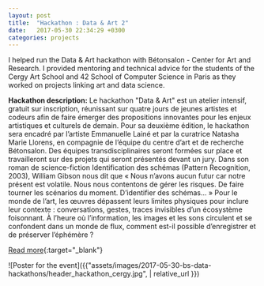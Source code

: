 ```yaml
---
layout: post
title:  "Hackathon : Data & Art 2"
date:   2017-05-30 22:34:29 +0300
categories: projects
---
```

I helped run the Data & Art hackathon with Bétonsalon - Center for Art and Research. I provided mentoring and technical advice for the students of the Cergy Art School and 42 School of Computer Science in Paris as they worked on projects linking art and data science.

**Hackathon description:**
Le hackathon "Data & Art" est un atelier intensif, gratuit sur inscription, réunissant sur quatre jours de jeunes artistes et codeurs afin de faire émerger des propositions innovantes pour les enjeux artistiques et culturels de demain. Pour sa deuxième édition, le hackathon sera encadré par l’artiste Emmanuelle Lainé et par la curatrice Natasha Marie Llorens, en compagnie de l’équipe du centre d’art et de recherche Bétonsalon. Des équipes transdisciplinaires seront formées sur place et travailleront sur des projets qui seront présentés devant un jury. Dans son roman de science-fiction Identification des schémas (Pattern Recognition, 2003), William Gibson nous dit que « Nous n’avons aucun futur car notre présent est volatile. Nous nous contentons de gérer les risques. De faire tourner les scénarios du moment. D’identifier des schémas... » Pour le monde de l’art, les œuvres dépassent leurs limites physiques pour inclure leur contexte : conversations, gestes, traces invisibles d’un écosystème foisonnant. À l’heure où l’information, les images et les sons circulent et se confondent dans un monde de flux, comment est-il possible d’enregistrer et de préserver l’éphémère ?


[Read more](https://archives.betonsalon.net/atelier-hackathon-data-art-2.html){:target="_blank"} 

![Poster for the event]({{"assets/images/2017-05-30-bs-data-hackathons/header_hackathon_cergy.jpg",  | relative_url }})

